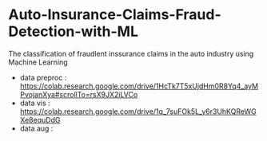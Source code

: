 # Auto-Insurance-Claims-Fraud-Detection-with-ML
The classification of fraudlent inssurance claims in the auto industry using Machine Learning


- data preproc : https://colab.research.google.com/drive/1HcTk7T5xUjdHm0R8Yq4_ayMPvojanXya#scrollTo=rsX9JX2iLVCo
- data vis : https://colab.research.google.com/drive/1q_7suFOk5L_y6r3UhKQReWGXe8equDdG
- data aug : 
